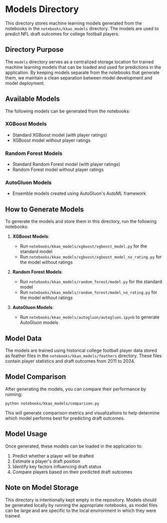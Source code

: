 # Models Directory

This directory stores machine learning models generated from the notebooks in the `notebooks/kkao_models` directory. The models are used to predict NFL draft outcomes for college football players.

## Directory Purpose

The `models` directory serves as a centralized storage location for trained machine learning models that can be loaded and used for predictions in the application. By keeping models separate from the notebooks that generate them, we maintain a clean separation between model development and model deployment.

## Available Models

The following models can be generated from the notebooks:

### XGBoost Models
- Standard XGBoost model (with player ratings)
- XGBoost model without player ratings

### Random Forest Models
- Standard Random Forest model (with player ratings)
- Random Forest model without player ratings

### AutoGluon Models
- Ensemble models created using AutoGluon's AutoML framework

## How to Generate Models

To generate the models and store them in this directory, run the following notebooks:

1. **XGBoost Models**:
   - Run `notebooks/kkao_models/xgboost/xgboost_model.py` for the standard model
   - Run `notebooks/kkao_models/xgboost/xgboost_model_no_rating.py` for the model without ratings

2. **Random Forest Models**:
   - Run `notebooks/kkao_models/random_forest/model.py` for the standard model
   - Run `notebooks/kkao_models/random_forest/model_no_rating.py` for the model without ratings

3. **AutoGluon Models**:
   - Run `notebooks/kkao_models/autogluon/autogluon.ipynb` to generate AutoGluon models

## Model Data

The models are trained using historical college football player data stored as feather files in the `notebooks/kkao_models/feathers` directory. These files contain player statistics and draft outcomes from 2011 to 2024.

## Model Comparison

After generating the models, you can compare their performance by running:
```
python notebooks/kkao_models/comparison.py
```

This will generate comparison metrics and visualizations to help determine which model performs best for predicting draft outcomes.

## Model Usage

Once generated, these models can be loaded in the application to:
1. Predict whether a player will be drafted
2. Estimate a player's draft position
3. Identify key factors influencing draft status
4. Compare players based on their predicted draft outcomes

## Note on Model Storage

This directory is intentionally kept empty in the repository. Models should be generated locally by running the appropriate notebooks, as model files can be large and are specific to the local environment in which they were trained.

